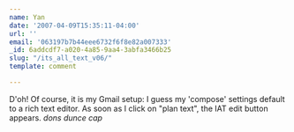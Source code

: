 ```yaml
---
name: Yan
date: '2007-04-09T15:35:11-04:00'
url: ''
email: '063197b7b44eee6732f6f8e82a007333'
_id: 6addcdf7-a020-4a85-9aa4-3abfa3466b25
slug: "/its_all_text_v06/"
template: comment

---
```


D'oh! Of course, it is my Gmail setup: I guess my 'compose' settings default to a rich text editor. As soon as I click on "plan text", the IAT edit button appears. *dons dunce cap*
